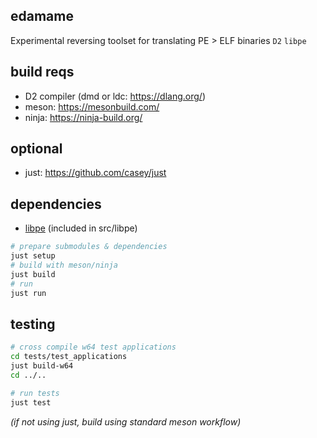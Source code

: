 ## edamame
Experimental reversing toolset for translating PE > ELF binaries `D2` `libpe`

## build reqs
- D2 compiler (dmd or ldc: https://dlang.org/)
- meson: https://mesonbuild.com/
- ninja: https://ninja-build.org/

## optional
- just: https://github.com/casey/just

## dependencies
- [libpe](https://github.com/merces/libpe) (included in src/libpe)

```sh
# prepare submodules & dependencies
just setup
# build with meson/ninja
just build
# run
just run
```

## testing
```sh
# cross compile w64 test applications
cd tests/test_applications
just build-w64
cd ../..

# run tests
just test
```

*(if not using just, build using standard meson workflow)*